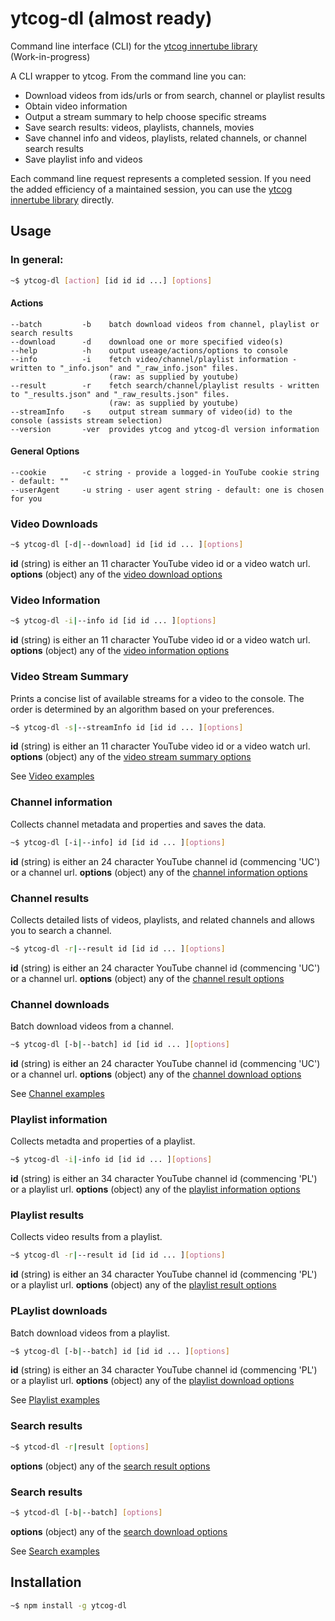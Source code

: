 # ytcog-dl (almost ready)
Command line interface (CLI) for the [ytcog innertube library](https://github.com/gatecrasher777/ytcog)  
(Work-in-progress)

A CLI wrapper to ytcog. From the command line you can:

* Download videos from ids/urls or from search, channel or playlist results
* Obtain video information
* Output a stream summary to help choose specific streams
* Save search results: videos, playlists, channels, movies
* Save channel info and videos, playlists, related channels, or channel search results
* Save playlist info and videos 

Each command line request represents a completed session. 
If you need the added efficiency of a maintained session, you can use the [ytcog innertube library](https://github.com/gatecrasher777/ytcog) directly.

## Usage

### In general:
```bash
~$ ytcog-dl [action] [id id id ...] [options]
```

#### Actions

    --batch         -b    batch download videos from channel, playlist or search results
    --download      -d    download one or more specified video(s)
    --help          -h    output useage/actions/options to console
    --info          -i    fetch video/channel/playlist information - written to "_info.json" and "_raw_info.json" files.  
                          (raw: as supplied by youtube)
    --result        -r    fetch search/channel/playlist results - written to "_results.json" and "_raw_results.json" files.
                          (raw: as supplied by youtube)
    --streamInfo    -s    output stream summary of video(id) to the console (assists stream selection)
    --version       -ver  provides ytcog and ytcog-dl version information

#### General Options

    --cookie        -c string - provide a logged-in YouTube cookie string - default: ""    
    --userAgent     -u string - user agent string - default: one is chosen for you

### Video Downloads

```bash
~$ ytcog-dl [-d|--download] id [id id ... ][options]
```

__id__ (string) is either an 11 character YouTube video id or a video watch url.
__options__ (object) any of the [video download options](https://github.com/gatecrasher777/ytcog-dl/wiki/Video#download-options)  

### Video Information

```bash
~$ ytcog-dl -i|--info id [id id ... ][options]
```

__id__ (string) is either an 11 character YouTube video id or a video watch url.
__options__ (object) any of the [video information options](https://github.com/gatecrasher777/ytcog-dl/wiki/Video#information-options)
                        
### Video Stream Summary

Prints a concise list of available streams for a video to the console. The order is determined by an algorithm based on your preferences.

```bash
~$ ytcog-dl -s|--streamInfo id [id id ... ][options]
```

__id__ (string) is either an 11 character YouTube video id or a video watch url.
__options__ (object) any of the [video stream summary options](https://github.com/gatecrasher777/ytcog-dl/wiki/Video#stream-summary-options)

See [Video examples](https://github.com/gatecrasher777/ytcog-dl/wiki/Video#examples)

### Channel information

Collects channel metadata and properties and saves the data.

```bash
~$ ytcog-dl [-i|--info] id [id id ... ][options]
```

__id__ (string) is either an 24 character YouTube channel id  (commencing 'UC') or a channel url.
__options__ (object) any of the [channel information options](https://github.com/gatecrasher777/ytcog-dl/wiki/Channel#information-options)

### Channel results

Collects detailed lists of videos, playlists, and related channels and allows you to search a channel.  

```bash
~$ ytcog-dl -r|--result id [id id ... ][options]
```

__id__ (string) is either an 24 character YouTube channel id  (commencing 'UC') or a channel url.
__options__ (object) any of the [channel result options](https://github.com/gatecrasher777/ytcog-dl/wiki/Channel#result-options)
     
### Channel downloads

Batch download videos from a channel. 

```bash
~$ ytcog-dl [-b|--batch] id [id id ... ][options]
```

__id__ (string) is either an 24 character YouTube channel id  (commencing 'UC') or a channel url.
__options__ (object) any of the [channel download options](https://github.com/gatecrasher777/ytcog-dl/wiki/Channel#download-options)

See [Channel examples](https://github.com/gatecrasher777/ytcog-dl/wiki/Channel#examples)

### Playlist information

Collects metadta and properties of a playlist.

```bash
~$ ytcog-dl -i|-info id [id id ... ][options]
```

__id__ (string) is either an 34 character YouTube channel id  (commencing 'PL') or a playlist url.
__options__ (object) any of the [playlist information options](https://github.com/gatecrasher777/ytcog-dl/wiki/Playlist#information-options)

### Playlist results

Collects video results from a playlist.

```bash
~$ ytcog-dl -r|--result id [id id ... ][options]
```

__id__ (string) is either an 34 character YouTube channel id  (commencing 'PL') or a playlist url.
__options__ (object) any of the [playlist result options](https://github.com/gatecrasher777/ytcog-dl/wiki/Playlist#result-options)

### PLaylist downloads

Batch download videos from a playlist. 

```bash
~$ ytcog-dl [-b|--batch] id [id id ... ][options]
```

__id__ (string) is either an 34 character YouTube channel id  (commencing 'PL') or a playlist url.
__options__ (object) any of the [playlist download options](https://github.com/gatecrasher777/ytcog-dl/wiki/Playlist#download-options)

See [Playlist examples](https://github.com/gatecrasher777/ytcog-dl/wiki/Search#examples)

### Search results

```bash
~$ ytcod-dl -r|result [options]
```
__options__ (object) any of the [search result options](https://github.com/gatecrasher777/ytcog-dl/wiki/Search#result-options)

### Search results

```bash
~$ ytcod-dl [-b|--batch] [options]
```
__options__ (object) any of the [search download options](https://github.com/gatecrasher777/ytcog-dl/wiki/Search#download-options)

See [Search examples](https://github.com/gatecrasher777/ytcog-dl/wiki/Search#examples)

## Installation

```bash
~$ npm install -g ytcog-dl
```
